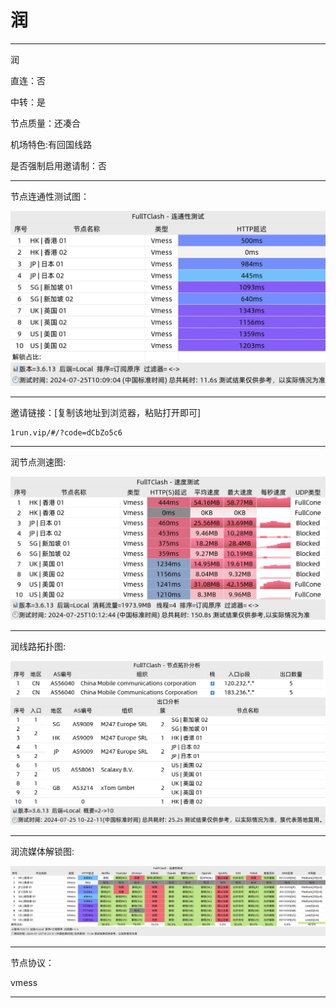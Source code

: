 # 润

-------------------------

润

直连：否

中转：是

节点质量：还凑合

机场特色:有回国线路

是否强制启用邀请制：否

-------------------------

节点连通性测试图：

![image](/img/41.png)

-------------------------

邀请链接：[复制该地址到浏览器，粘贴打开即可]

    1run.vip/#/?code=dCbZo5c6

-------------------------

润节点测速图:

![image](/img/42.png)

-------------------------

润线路拓扑图:

![image](/img/43.png)

-------------------------

润流媒体解锁图:

![image](/img/44.png)

-------------------------

节点协议：

vmess

-------------------------
